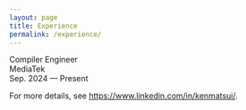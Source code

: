 ```yaml
---
layout: page
title: Experience
permalink: /experience/
---
```


Compiler Engineer<br>
MediaTek<br>
Sep. 2024 — Present

For more details, see <https://www.linkedin.com/in/kenmatsui/>.
